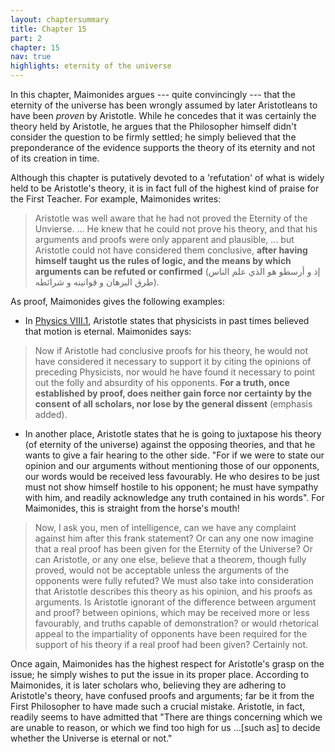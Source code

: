 ```yaml
---
layout: chaptersummary
title: Chapter 15
part: 2
chapter: 15
nav: true
highlights: eternity of the universe
---
```


In this chapter, Maimonides argues --- quite convincingly --- that the eternity of the universe has been wrongly assumed by later Aristotleans to have been _proven_ by Aristotle. While he concedes that it was certainly the theory held by Aristotle, he argues that the Philosopher himself didn't consider the question to be firmly settled; he simply believed that the preponderance of the evidence supports the theory of its eternity and not of its creation in time.

Although this chapter is putatively devoted to a 'refutation' of what is widely held to be Aristotle's theory, it is in fact full of the highest kind of praise for the First Teacher. For example, Maimonides writes:
> Aristotle was well aware that he had not proved the Eternity of the Unvierse. ... He knew that he could not prove his theory, and that his arguments and proofs were only apparent and plausible, ... but Aristotle could not have considered them conclusive, **after having himself taught us the rules of logic, and the means by which arguments can be refuted or confirmed** (إذ و أرسطو هو الذي علم الناس طرق البرهان و قوانينه و شرائطه).

As proof, Maimonides gives the following examples:
- In [Physics VIII.1](http://classics.mit.edu/Aristotle/physics.8.viii.html), Aristotle states that physicists in past times believed that motion is eternal. Maimonides says:
> Now if Aristotle had conclusive proofs for his theory, he would not have considered it necessary to support it by citing the opinions of preceding Physicists, nor would he have found it necessary to point out the folly and absurdity of his opponents. **For a truth, once established by proof, does neither gain force nor certainty by the consent of all scholars, nor lose by the general dissent** (emphasis added).

- In another place, Aristotle states that he is going to juxtapose his theory (of eternity of the universe) against the opposing theories, and that he wants to give a fair hearing to the other side. "For if we were to state our opinion and our arguments without mentioning those of our opponents, our words would be received less favourably. He who desires to be just must not show himself hostile to his opponent; he must have sympathy with him, and readily acknowledge any truth contained in his words". For Maimonides, this is straight from the horse's mouth!
>  Now, I ask you, men of intelligence, can we have any complaint against him after this frank statement? Or can any one now imagine that a real proof has been given for the Eternity of the Universe? Or can Aristotle, or any one else, believe that a theorem, though fully proved, would not be acceptable unless the arguments of the opponents were fully refuted? We must also take into consideration that Aristotle describes this theory as his opinion, and his proofs as arguments. Is Aristotle ignorant of the difference between argument and proof? between opinions, which may be received more or less favourably, and truths capable of demonstration? or would rhetorical appeal to the impartiality of opponents have been required for the support of his theory if a real proof had been given? Certainly not.

Once again, Maimonides has the highest respect for Aristotle's grasp on the issue; he simply wishes to put the issue in its proper place. According to Maimonides, it is later scholars who, believing they are adhering to Aristotle's theory, have confused proofs and arguments; far be it from the First Philosopher to have made such a crucial mistake. Aristotle, in fact, readily seems to have admitted that "There are things concerning which we are unable to reason, or which we find too high for us ...[such as] to decide whether the Universe is eternal or not."
